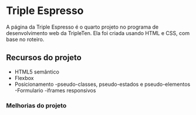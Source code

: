 # Triple Espresso

A página da Triple Espresso é o quarto projeto no programa de desenvolvimento web da TripleTen. Ela foi criada usando HTML e CSS, com base no roteiro.

## Recursos do projeto

- HTML5 semântico
- Flexbox
- Posicionamento
  -pseudo-classes, pseudo-estados e pseudo-elementos
  -Formulario
  -iframes responsivos

### Melhorias do projeto
